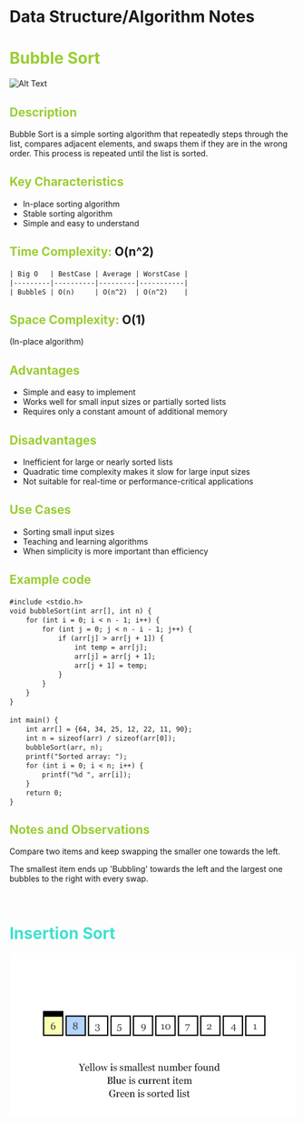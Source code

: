 # Data Structure/Algorithm Notes

# <span style="color:yellowgreen;"> Bubble Sort </span>
![Alt Text](https://i1.faceprep.in/fp/articles/img/71784_1580551129.png)

## <span style="color:yellowgreen;"> Description </span>
Bubble Sort is a simple sorting algorithm that repeatedly steps through the list, compares adjacent elements, and swaps them if they are in the wrong order. This process is repeated until the list is sorted.

## <span style="color:yellowgreen;"> Key Characteristics </span>
- In-place sorting algorithm
- Stable sorting algorithm
- Simple and easy to understand

## <span style="color:yellowgreen;"> Time Complexity: </span> O(n^2)

	| Big O   | BestCase | Average | WorstCase |
	|---------|----------|---------|-----------|
	| BubbleS | O(n)     | O(n^2)  | O(n^2)    |


## <span style="color:yellowgreen;"> Space Complexity: </span>O(1) 
(In-place algorithm)

## <span style="color:yellowgreen;"> Advantages </span>
- Simple and easy to implement
- Works well for small input sizes or partially sorted lists
- Requires only a constant amount of additional memory

## <span style="color:yellowgreen;"> Disadvantages </span>
- Inefficient for large or nearly sorted lists
- Quadratic time complexity makes it slow for large input sizes
- Not suitable for real-time or performance-critical applications

## <span style="color:yellowgreen;"> Use Cases </span>
- Sorting small input sizes
- Teaching and learning algorithms
- When simplicity is more important than efficiency

## <span style="color:yellowgreen;"> Example code </span>
```
#include <stdio.h>
void bubbleSort(int arr[], int n) {
    for (int i = 0; i < n - 1; i++) {
        for (int j = 0; j < n - i - 1; j++) {
            if (arr[j] > arr[j + 1]) {
                int temp = arr[j];
                arr[j] = arr[j + 1];
                arr[j + 1] = temp;
            }
        }
    }
}

int main() {
    int arr[] = {64, 34, 25, 12, 22, 11, 90};
    int n = sizeof(arr) / sizeof(arr[0]);
    bubbleSort(arr, n);
    printf("Sorted array: ");
    for (int i = 0; i < n; i++) {
        printf("%d ", arr[i]);
    }
    return 0;
}
```

## <span style="color:yellowgreen;"> Notes and Observations </span>
Compare two items and keep swapping the smaller one towards the left. 

The smallest item ends up 'Bubbling' towards the left and the largest one bubbles to the right with every swap.


<br>

# <span style="color:turquoise;"> Insertion Sort </span>


![Alt Text](SelectionSort.gif)
